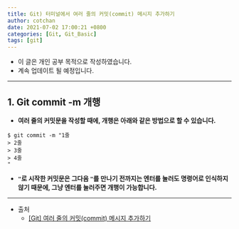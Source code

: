 ```yaml
---
title: Git) 터미널에서 여러 줄의 커밋(commit) 메시지 추가하기
author: cotchan
date: 2021-07-02 17:00:21 +0800 
categories: [Git, Git_Basic]
tags: [git]
---
```


+ 이 글은 개인 공부 목적으로 작성하였습니다.
+ 계속 업데이트 될 예정입니다.

---

## 1. Git commit -m 개행

+ **여러 줄의 커밋문을 작성할 때에, 개행은 아래와 같은 방법으로 할 수 있습니다.**

```terminal
$ git commit -m "1줄
> 2줄
> 3줄
> 4줄
"
```

+ **`"`로 시작한 커밋문은 그다음 `"`를 만나기 전까지는 엔터를 눌러도 명령어로 인식하지 않기 때문에, 그냥 엔터를 눌러주면 개행이 가능합니다.**

---

+ 출처
  + [[Git] 여러 줄의 커밋(commit) 메시지 추가하기](https://enfanthoon.tistory.com/98)
